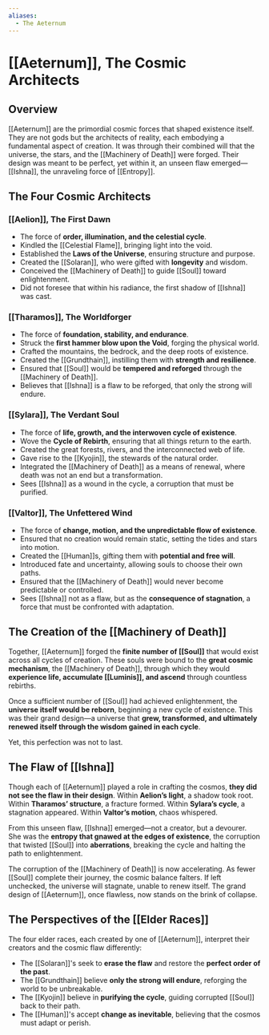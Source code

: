 ```yaml
---
aliases:
  - The Aeternum
---
```

# [[Aeternum]], The Cosmic Architects

## Overview
[[Aeternum]] are the primordial cosmic forces that shaped existence itself. They are not gods but the architects of reality, each embodying a fundamental aspect of creation. It was through their combined will that the universe, the stars, and the [[Machinery of Death]] were forged. Their design was meant to be perfect, yet within it, an unseen flaw emerged—[[Ishna]], the unraveling force of [[Entropy]].

## The Four Cosmic Architects
### [[Aelion]], The First Dawn
- The force of **order, illumination, and the celestial cycle**.
- Kindled the [[Celestial Flame]], bringing light into the void.
- Established the **Laws of the Universe**, ensuring structure and purpose.
- Created the [[Solaran]], who were gifted with **longevity** and wisdom.
- Conceived the [[Machinery of Death]] to guide [[Soul]] toward enlightenment.
- Did not foresee that within his radiance, the first shadow of [[Ishna]] was cast.

### [[Tharamos]], The Worldforger
- The force of **foundation, stability, and endurance**.
- Struck the **first hammer blow upon the Void**, forging the physical world.
- Crafted the mountains, the bedrock, and the deep roots of existence.
- Created the [[Grundthain]], instilling them with **strength and resilience**.
- Ensured that [[Soul]] would be **tempered and reforged** through the [[Machinery of Death]].
- Believes that [[Ishna]] is a flaw to be reforged, that only the strong will endure.

### [[Sylara]], The Verdant Soul
- The force of **life, growth, and the interwoven cycle of existence**.
- Wove the **Cycle of Rebirth**, ensuring that all things return to the earth.
- Created the great forests, rivers, and the interconnected web of life.
- Gave rise to the [[Kyojin]], the stewards of the natural order.
- Integrated the [[Machinery of Death]] as a means of renewal, where death was not an end but a transformation.
- Sees [[Ishna]] as a wound in the cycle, a corruption that must be purified.

### [[Valtor]], The Unfettered Wind
- The force of **change, motion, and the unpredictable flow of existence**.
- Ensured that no creation would remain static, setting the tides and stars into motion.
- Created the [[Human]]s, gifting them with **potential and free will**.
- Introduced fate and uncertainty, allowing souls to choose their own paths.
- Ensured that the [[Machinery of Death]] would never become predictable or controlled.
- Sees [[Ishna]] not as a flaw, but as the **consequence of stagnation**, a force that must be confronted with adaptation.

## The Creation of the [[Machinery of Death]]
Together, [[Aeternum]] forged the **finite number of [[Soul]]** that would exist across all cycles of creation. These souls were bound to the **great cosmic mechanism**, the [[Machinery of Death]], through which they would **experience life, accumulate [[Luminis]], and ascend** through countless rebirths.

Once a sufficient number of [[Soul]] had achieved enlightenment, the **universe itself would be reborn**, beginning a new cycle of existence. This was their grand design—a universe that **grew, transformed, and ultimately renewed itself through the wisdom gained in each cycle**.

Yet, this perfection was not to last.

## The Flaw of [[Ishna]]
Though each of [[Aeternum]] played a role in crafting the cosmos, **they did not see the flaw in their design**. Within **Aelion’s light**, a shadow took root. Within **Tharamos’ structure**, a fracture formed. Within **Sylara’s cycle**, a stagnation appeared. Within **Valtor’s motion**, chaos whispered.

From this unseen flaw, [[Ishna]] emerged—not a creator, but a devourer. She was the **entropy that gnawed at the edges of existence**, the corruption that twisted [[Soul]] into **aberrations**, breaking the cycle and halting the path to enlightenment.

The corruption of the [[Machinery of Death]] is now accelerating. As fewer [[Soul]] complete their journey, the cosmic balance falters. If left unchecked, the universe will stagnate, unable to renew itself. The grand design of [[Aeternum]], once flawless, now stands on the brink of collapse.

## The Perspectives of the [[Elder Races]]
The four elder races, each created by one of [[Aeternum]], interpret their creators and the cosmic flaw differently:

- The [[Solaran]]'s seek to **erase the flaw** and restore the **perfect order of the past**.
- The [[Grundthain]] believe **only the strong will endure**, reforging the world to be unbreakable.
- The [[Kyojin]] believe in **purifying the cycle**, guiding corrupted [[Soul]] back to their path.
- The [[Human]]'s accept **change as inevitable**, believing that the cosmos must adapt or perish.

